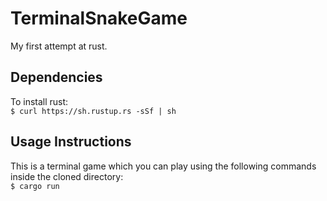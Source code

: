 # TerminalSnakeGame

My first attempt at rust.
## Dependencies
To install rust:<br>
`$ curl https://sh.rustup.rs -sSf | sh`

## Usage Instructions
This is a terminal game which you can play using the following commands inside the cloned directory:<br>
`$ cargo run`
